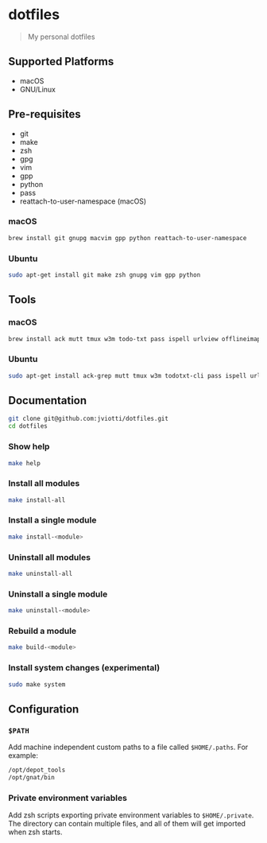 dotfiles
========

> My personal dotfiles

Supported Platforms
-------------------

- macOS
- GNU/Linux

Pre-requisites
--------------

- git
- make
- zsh
- gpg
- vim
- gpp
- python
- pass
- reattach-to-user-namespace (macOS)

### macOS

```sh
brew install git gnupg macvim gpp python reattach-to-user-namespace
```

### Ubuntu

```sh
sudo apt-get install git make zsh gnupg vim gpp python
```

Tools
-----

### macOS

```sh
brew install ack mutt tmux w3m todo-txt pass ispell urlview offlineimap openssl
```

### Ubuntu

```sh
sudo apt-get install ack-grep mutt tmux w3m todotxt-cli pass ispell urlview offlineimap
```

Documentation
-------------

```sh
git clone git@github.com:jviotti/dotfiles.git
cd dotfiles
```

### Show help

```sh
make help
```

### Install all modules

```sh
make install-all
```

### Install a single module

```sh
make install-<module>
```

### Uninstall all modules

```sh
make uninstall-all
```

### Uninstall a single module

```sh
make uninstall-<module>
```

### Rebuild a module

```sh
make build-<module>
```

### Install system changes (experimental)

```sh
sudo make system
```

Configuration
-------------

### `$PATH`

Add machine independent custom paths to a file called `$HOME/.paths`. For
example:

```sh
/opt/depot_tools
/opt/gnat/bin
```

### Private environment variables

Add zsh scripts exporting private environment variables to `$HOME/.private`.
The directory can contain multiple files, and all of them will get imported
when zsh starts.
